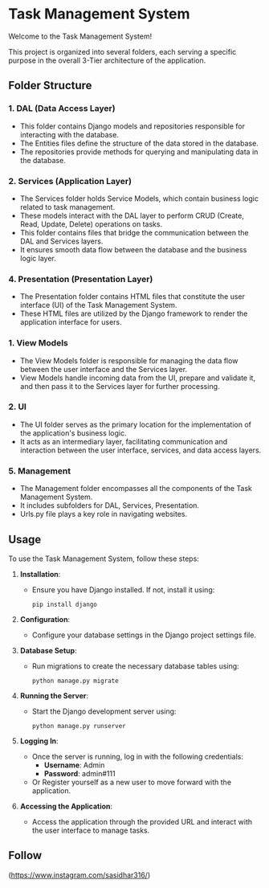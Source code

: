 # Task Management System

Welcome to the Task Management System!

This project is organized into several folders, each serving a specific purpose in the overall 3-Tier architecture of the application.

## Folder Structure

### 1. DAL (Data Access Layer)
   - This folder contains Django models and repositories responsible for interacting with the database.
   - The Entities files define the structure of the data stored in the database.
   - The repositories provide methods for querying and manipulating data in the database.

### 2. Services (Application Layer)
   - The Services folder holds Service Models, which contain business logic related to task management.
   - These models interact with the DAL layer to perform CRUD (Create, Read, Update, Delete) operations on tasks.
   - This folder contains files that bridge the communication between the DAL and Services layers.
   - It ensures smooth data flow between the database and the business logic layer.

### 4. Presentation (Presentation Layer)
   - The Presentation folder contains HTML files that constitute the user interface (UI) of the Task Management System.
   - These HTML files are utilized by the Django framework to render the application interface for users.

### 1. View Models
   - The View Models folder is responsible for managing the data flow between the user interface and the Services layer.
   - View Models handle incoming data from the UI, prepare and validate it, and then pass it to the Services layer for further processing.
  
### 2. UI
   - The UI folder serves as the primary location for the implementation of the application's business logic.
   - It acts as an intermediary layer, facilitating communication and interaction between the user interface, services, and data access layers.
   
### 5. Management
   - The Management folder encompasses all the components of the Task Management System.
   - It includes subfolders for DAL, Services, Presentation.
   - Urls.py file plays a key role in navigating websites.

## Usage

To use the Task Management System, follow these steps:

1. **Installation**:
   - Ensure you have Django installed. If not, install it using:
     ```
     pip install django
     ```

2. **Configuration**:
   - Configure your database settings in the Django project settings file.

3. **Database Setup**:
   - Run migrations to create the necessary database tables using:
     ```
     python manage.py migrate
     ```

4. **Running the Server**:
   - Start the Django development server using:
     ```
     python manage.py runserver
     ```

5. **Logging In**:
   - Once the server is running, log in with the following credentials:
     - **Username**: Admin
     - **Password**: admin#111
   - Or Register yourself as a new user to move forward with the application.

6. **Accessing the Application**:
   - Access the application through the provided URL and interact with the user interface to manage tasks.


## Follow
(https://www.instagram.com/sasidhar316/)





